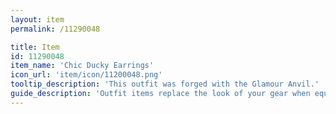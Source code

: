 ```yaml
---
layout: item
permalink: /11290048

title: Item
id: 11290048
item_name: 'Chic Ducky Earrings'
icon_url: 'item/icon/11200048.png'
tooltip_description: 'This outfit was forged with the Glamour Anvil.'
guide_description: 'Outfit items replace the look of your gear when equipped.'
---
```

